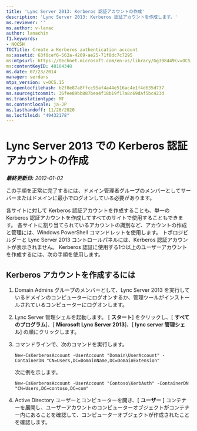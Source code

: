 ```yaml
---
title: 'Lync Server 2013: Kerberos 認証アカウントの作成'
description: 'Lync Server 2013: Kerberos 認証アカウントを作成します。'
ms.reviewer: ''
ms.author: v-lanac
author: lanachin
f1.keywords:
- NOCSH
TOCTitle: Create a Kerberos authentication account
ms:assetid: 63f0cef6-562a-4209-ae25-71f8dc7c7295
ms:mtpsurl: https://technet.microsoft.com/en-us/library/Gg398449(v=OCS.15)
ms:contentKeyID: 48184348
ms.date: 07/23/2014
manager: serdars
mtps_version: v=OCS.15
ms.openlocfilehash: b2f8e87a8ffcc95af4a44e516ac4e1f4d635d737
ms.sourcegitcommit: 36fee89bb887bea4f18b19f17a8c69daf5bc423d
ms.translationtype: MT
ms.contentlocale: ja-JP
ms.lasthandoff: 11/26/2020
ms.locfileid: "49432178"
---
```

# <a name="create-a-kerberos-authentication-account-in-lync-server-2013"></a>Lync Server 2013 での Kerberos 認証アカウントの作成

<div data-xmlns="http://www.w3.org/1999/xhtml">

<div class="topic" data-xmlns="http://www.w3.org/1999/xhtml" data-msxsl="urn:schemas-microsoft-com:xslt" data-cs="https://msdn.microsoft.com/">

<div data-asp="https://msdn2.microsoft.com/asp">



</div>

<div id="mainSection">

<div id="mainBody">

<span> </span>

_**最終更新日:** 2012-01-02_

この手順を正常に完了するには、ドメイン管理者グループのメンバーとしてサーバーまたはドメインに最小でログオンしている必要があります。

各サイトに対して Kerberos 認証アカウントを作成することも、単一の Kerberos 認証アカウントを作成してすべてのサイトで使用することもできます。 各サイトに割り当てられているアカウントの識別など、アカウントの作成と管理には、Windows PowerShell コマンドレットを使用します。 トポロジビルダーと Lync Server 2013 コントロールパネルには、Kerberos 認証アカウントが表示されません。 Kerberos 認証に使用する1つ以上のユーザーアカウントを作成するには、次の手順を使用します。

<div>

## <a name="to-create-a-kerberos-account"></a>Kerberos アカウントを作成するには

1.  Domain Admins グループのメンバーとして、Lync Server 2013 を実行しているドメインのコンピューターにログオンするか、管理ツールがインストールされているコンピューターにログオンします。

2.  Lync Server 管理シェルを起動します。 [ **スタート**] をクリックし、[ **すべてのプログラム**]、[ **Microsoft Lync Server 2013**]、[ **lync server 管理シェル**] の順にクリックします。

3.  コマンドラインで、次のコマンドを実行します。
    
        New-CsKerberosAccount -UserAccount "Domain\UserAccount" -ContainerDN "CN=Users,DC=DomainName,DC=DomainExtension"
    
    次に例を示します。
    
        New-CsKerberosAccount -UserAccount "Contoso\KerbAuth" -ContainerDN "CN=Users,DC=contoso,DC=com"

4.  Active Directory ユーザーとコンピューターを開き、[ **ユーザー** ] コンテナーを展開し、ユーザーアカウントのコンピューターオブジェクトがコンテナー内にあることを確認して、コンピューターオブジェクトが作成されたことを確認します。

</div>

</div>

<span> </span>

</div>

</div>

</div>

